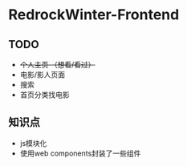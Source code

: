 # RedrockWinter-Frontend

## TODO
- ~~个人主页 （想看/看过）~~
- 电影/影人页面
- 搜索
- 首页分类找电影

## 知识点
- js模块化
- 使用web components封装了一些组件